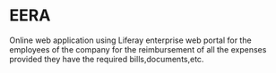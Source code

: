 # EERA
Online web application using Liferay enterprise web portal for the employees of the company for the reimbursement of all the expenses provided they have the required bills,documents,etc.
